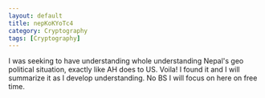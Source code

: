 ```yaml
---
layout: default
title: nepKoKYoTc4
category: Cryptography
tags: [Cryptography]
---
```


I was seeking to have understanding whole understanding Nepal's geo political situation, exactly like AH does to US. Voila! I found it and I will summarize it as I develop understanding. No BS I will focus on here on free time. 
